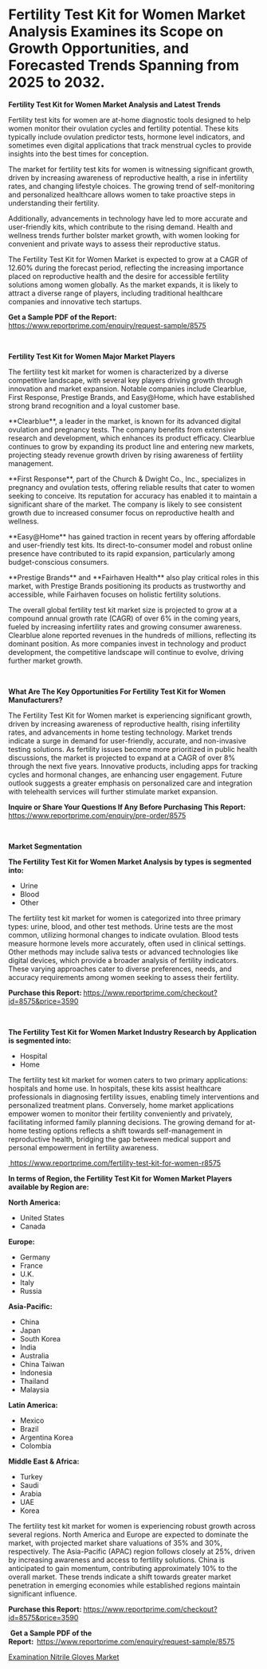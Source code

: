 <p><h1>Fertility Test Kit for Women Market Analysis Examines its Scope on Growth Opportunities, and Forecasted Trends Spanning from 2025 to 2032.</h1></p><p><strong>Fertility Test Kit for Women Market Analysis and Latest Trends</strong></p>
<p><p>Fertility test kits for women are at-home diagnostic tools designed to help women monitor their ovulation cycles and fertility potential. These kits typically include ovulation predictor tests, hormone level indicators, and sometimes even digital applications that track menstrual cycles to provide insights into the best times for conception. </p><p>The market for fertility test kits for women is witnessing significant growth, driven by increasing awareness of reproductive health, a rise in infertility rates, and changing lifestyle choices. The growing trend of self-monitoring and personalized healthcare allows women to take proactive steps in understanding their fertility. </p><p>Additionally, advancements in technology have led to more accurate and user-friendly kits, which contribute to the rising demand. Health and wellness trends further bolster market growth, with women looking for convenient and private ways to assess their reproductive status. </p><p>The Fertility Test Kit for Women Market is expected to grow at a CAGR of 12.60% during the forecast period, reflecting the increasing importance placed on reproductive health and the desire for accessible fertility solutions among women globally. As the market expands, it is likely to attract a diverse range of players, including traditional healthcare companies and innovative tech startups.</p></p>
<p><strong>Get a Sample PDF of the Report:&nbsp;</strong> <a href="https://www.reportprime.com/enquiry/request-sample/8575?utm_campaign=2944&utm_medium=2&utm_source=Github&utm_content=ia&utm_term=20032025&utm_id=fertility-test-kit-for-women">https://www.reportprime.com/enquiry/request-sample/8575</a></p>
<p>&nbsp;</p>
<p><strong>Fertility Test Kit for Women Major Market Players</strong></p>
<p><p>The fertility test kit market for women is characterized by a diverse competitive landscape, with several key players driving growth through innovation and market expansion. Notable companies include Clearblue, First Response, Prestige Brands, and Easy@Home, which have established strong brand recognition and a loyal customer base.</p><p>**Clearblue**, a leader in the market, is known for its advanced digital ovulation and pregnancy tests. The company benefits from extensive research and development, which enhances its product efficacy. Clearblue continues to grow by expanding its product line and entering new markets, projecting steady revenue growth driven by rising awareness of fertility management.</p><p>**First Response**, part of the Church & Dwight Co., Inc., specializes in pregnancy and ovulation tests, offering reliable results that cater to women seeking to conceive. Its reputation for accuracy has enabled it to maintain a significant share of the market. The company is likely to see consistent growth due to increased consumer focus on reproductive health and wellness.</p><p>**Easy@Home** has gained traction in recent years by offering affordable and user-friendly test kits. Its direct-to-consumer model and robust online presence have contributed to its rapid expansion, particularly among budget-conscious consumers.</p><p>**Prestige Brands** and **Fairhaven Health** also play critical roles in this market, with Prestige Brands positioning its products as trustworthy and accessible, while Fairhaven focuses on holistic fertility solutions.</p><p>The overall global fertility test kit market size is projected to grow at a compound annual growth rate (CAGR) of over 6% in the coming years, fueled by increasing infertility rates and growing consumer awareness. Clearblue alone reported revenues in the hundreds of millions, reflecting its dominant position. As more companies invest in technology and product development, the competitive landscape will continue to evolve, driving further market growth.</p></p>
<p>&nbsp;</p>
<p><strong>What Are The Key Opportunities For Fertility Test Kit for Women Manufacturers?</strong></p>
<p><p>The Fertility Test Kit for Women market is experiencing significant growth, driven by increasing awareness of reproductive health, rising infertility rates, and advancements in home testing technology. Market trends indicate a surge in demand for user-friendly, accurate, and non-invasive testing solutions. As fertility issues become more prioritized in public health discussions, the market is projected to expand at a CAGR of over 8% through the next five years. Innovative products, including apps for tracking cycles and hormonal changes, are enhancing user engagement. Future outlook suggests a greater emphasis on personalized care and integration with telehealth services will further stimulate market expansion.</p></p>
<p><strong>Inquire or Share Your Questions If Any Before Purchasing This Report:</strong> <a href="https://www.reportprime.com/enquiry/pre-order/8575?utm_campaign=2944&utm_medium=2&utm_source=Github&utm_content=ia&utm_term=20032025&utm_id=fertility-test-kit-for-women">https://www.reportprime.com/enquiry/pre-order/8575</a></p>
<p>&nbsp;</p>
<p><strong>Market Segmentation</strong></p>
<p><strong>The Fertility Test Kit for Women Market Analysis by types is segmented into:</strong></p>
<p><ul><li>Urine</li><li>Blood</li><li>Other</li></ul></p>
<p><p>The fertility test kit market for women is categorized into three primary types: urine, blood, and other test methods. Urine tests are the most common, utilizing hormonal changes to indicate ovulation. Blood tests measure hormone levels more accurately, often used in clinical settings. Other methods may include saliva tests or advanced technologies like digital devices, which provide a broader analysis of fertility indicators. These varying approaches cater to diverse preferences, needs, and accuracy requirements among women seeking to assess their fertility.</p></p>
<p><strong>Purchase this Report:&nbsp;</strong><a href="https://www.reportprime.com/checkout?id=8575&price=3590&utm_campaign=2944&utm_medium=2&utm_source=Github&utm_content=ia&utm_term=20032025&utm_id=fertility-test-kit-for-women">https://www.reportprime.com/checkout?id=8575&price=3590</a></p>
<p>&nbsp;</p>
<p><strong>The Fertility Test Kit for Women Market Industry Research by Application is segmented into:</strong></p>
<p><ul><li>Hospital</li><li>Home</li></ul></p>
<p><p>The fertility test kit market for women caters to two primary applications: hospitals and home use. In hospitals, these kits assist healthcare professionals in diagnosing fertility issues, enabling timely interventions and personalized treatment plans. Conversely, home market applications empower women to monitor their fertility conveniently and privately, facilitating informed family planning decisions. The growing demand for at-home testing options reflects a shift towards self-management in reproductive health, bridging the gap between medical support and personal empowerment in fertility awareness.</p></p>
<p><a href="https://www.reportprime.com/fertility-test-kit-for-women-r8575?utm_campaign=2944&utm_medium=2&utm_source=Github&utm_content=ia&utm_term=20032025&utm_id=fertility-test-kit-for-women">&nbsp;https://www.reportprime.com/fertility-test-kit-for-women-r8575</a></p>
<p><strong>In terms of Region, the Fertility Test Kit for Women Market Players available by Region are:</strong></p>
<p>
    <p> <strong> North America: </strong>
        <ul>
            <li>United States</li>
            <li>Canada</li>
        </ul>
        </p> 
    <p> <strong> Europe: </strong>
        <ul>
            <li>Germany</li>
            <li>France</li>
            <li>U.K.</li>
            <li>Italy</li>
            <li>Russia</li>
        </ul>
        </p> 
    <p> <strong> Asia-Pacific: </strong>
        <ul>
            <li>China</li>
            <li>Japan</li>
            <li>South Korea</li>
            <li>India</li>
            <li>Australia</li>
            <li>China Taiwan</li>
            <li>Indonesia</li>
            <li>Thailand</li>
            <li>Malaysia</li>
        </ul>
        </p> 
    <p> <strong> Latin America: </strong>
        <ul>
            <li>Mexico</li>
            <li>Brazil</li>
            <li>Argentina Korea</li>
            <li>Colombia</li>
        </ul>
        </p> 
    <p> <strong> Middle East & Africa: </strong>
        <ul>
            <li>Turkey</li>
            <li>Saudi</li>
            <li>Arabia</li>
            <li>UAE</li>
            <li>Korea</li>
        </ul>
    </p>
    </p>
<p><p>The fertility test kit market for women is experiencing robust growth across several regions. North America and Europe are expected to dominate the market, with projected market share valuations of 35% and 30%, respectively. The Asia-Pacific (APAC) region follows closely at 25%, driven by increasing awareness and access to fertility solutions. China is anticipated to gain momentum, contributing approximately 10% to the overall market. These trends indicate a shift towards greater market penetration in emerging economies while established regions maintain significant influence.</p></p>
<p><strong>Purchase this Report: </strong><a href="https://www.reportprime.com/checkout?id=8575&price=3590&utm_campaign=2944&utm_medium=2&utm_source=Github&utm_content=ia&utm_term=20032025&utm_id=fertility-test-kit-for-women">https://www.reportprime.com/checkout?id=8575&price=3590</a></p>
<p>&nbsp;<strong>Get a Sample PDF of the Report:&nbsp;&nbsp;</strong><a href="https://www.reportprime.com/enquiry/request-sample/8575?utm_campaign=2944&utm_medium=2&utm_source=Github&utm_content=ia&utm_term=20032025&utm_id=fertility-test-kit-for-women">https://www.reportprime.com/enquiry/request-sample/8575</a></p>
<p><strong></strong></p>
<p><p><a href="https://github.com/avirsuckra/Market-Research-Report-List-1/blob/main/examination-nitrile-gloves-market.md?utm_campaign=2944&utm_medium=2&utm_source=Github&utm_content=ia&utm_term=20032025&utm_id=fertility-test-kit-for-women">Examination Nitrile Gloves Market</a></p></p>